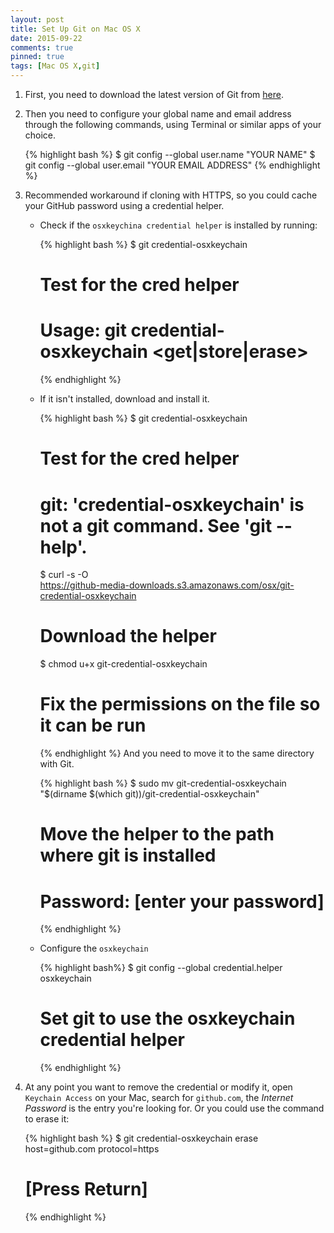 ```yaml
---
layout: post
title: Set Up Git on Mac OS X
date: 2015-09-22
comments: true
pinned: true
tags: [Mac OS X,git]
---
```


1. First, you need to download the latest version of Git from [here](http://git-scm.com/downloads).
2. Then you need to configure your global name and email address through the following commands, using Terminal or similar apps of your choice.
   
   {% highlight bash %} 
   $ git config --global user.name "YOUR NAME"
   $ git config --global user.email "YOUR EMAIL ADDRESS"
   {% endhighlight %}
3. Recommended workaround if cloning with HTTPS, so you could cache your GitHub password using a credential helper.
   * Check if the ```osxkeychina credential helper``` is installed by running:
      
      {% highlight bash %} 
      $ git credential-osxkeychain
      # Test for the cred helper
      # Usage: git credential-osxkeychain <get|store|erase>
      {% endhighlight %}
   * If it isn't installed, download and install it. 
      
      {% highlight bash %} 
      $ git credential-osxkeychain
      # Test for the cred helper
      # git: 'credential-osxkeychain' is not a git command. See 'git --help'.
      $ curl -s -O \
      https://github-media-downloads.s3.amazonaws.com/osx/git-credential-osxkeychain
      # Download the helper
      $ chmod u+x git-credential-osxkeychain
      # Fix the permissions on the file so it can be run
      {% endhighlight %}
      And you need to move it to the same directory with Git.
      
      {% highlight bash %} 
      $ sudo mv git-credential-osxkeychain \
      "$(dirname $(which git))/git-credential-osxkeychain"
      # Move the helper to the path where git is installed
      # Password: [enter your password]
      {% endhighlight %}
   * Configure the ```osxkeychain```
      
      {% highlight bash%} 
      $ git config --global credential.helper osxkeychain
      # Set git to use the osxkeychain credential helper
      {% endhighlight %}
4. At any point you want to remove the credential or modify it, open ```Keychain Access``` on your Mac, search for ```github.com```, the *Internet Password* is the entry you're looking for. Or you could use the command to erase it:
   
   {% highlight bash %} 
   $ git credential-osxkeychain erase
   host=github.com
   protocol=https
   # [Press Return]
   {% endhighlight %}
